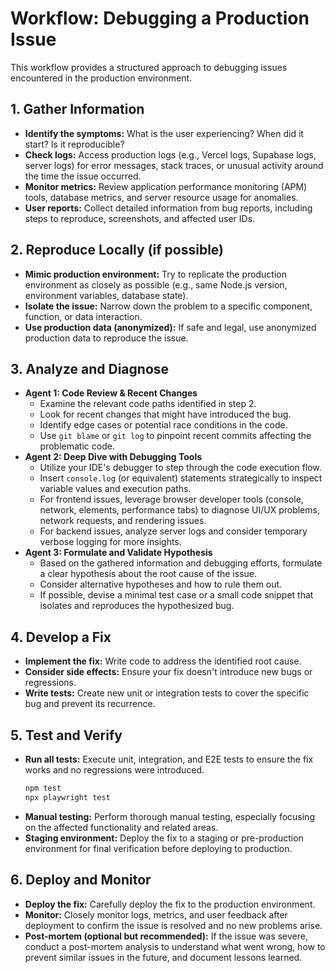 # Workflow: Debugging a Production Issue

This workflow provides a structured approach to debugging issues encountered in the production environment.

## 1. Gather Information

*   **Identify the symptoms:** What is the user experiencing? When did it start? Is it reproducible?
*   **Check logs:** Access production logs (e.g., Vercel logs, Supabase logs, server logs) for error messages, stack traces, or unusual activity around the time the issue occurred.
*   **Monitor metrics:** Review application performance monitoring (APM) tools, database metrics, and server resource usage for anomalies.
*   **User reports:** Collect detailed information from bug reports, including steps to reproduce, screenshots, and affected user IDs.

## 2. Reproduce Locally (if possible)

*   **Mimic production environment:** Try to replicate the production environment as closely as possible (e.g., same Node.js version, environment variables, database state).
*   **Isolate the issue:** Narrow down the problem to a specific component, function, or data interaction.
*   **Use production data (anonymized):** If safe and legal, use anonymized production data to reproduce the issue.

## 3. Analyze and Diagnose

*   **Agent 1: Code Review & Recent Changes**
    *   Examine the relevant code paths identified in step 2.
    *   Look for recent changes that might have introduced the bug.
    *   Identify edge cases or potential race conditions in the code.
    *   Use `git blame` or `git log` to pinpoint recent commits affecting the problematic code.
*   **Agent 2: Deep Dive with Debugging Tools**
    *   Utilize your IDE's debugger to step through the code execution flow.
    *   Insert `console.log` (or equivalent) statements strategically to inspect variable values and execution paths.
    *   For frontend issues, leverage browser developer tools (console, network, elements, performance tabs) to diagnose UI/UX problems, network requests, and rendering issues.
    *   For backend issues, analyze server logs and consider temporary verbose logging for more insights.
*   **Agent 3: Formulate and Validate Hypothesis**
    *   Based on the gathered information and debugging efforts, formulate a clear hypothesis about the root cause of the issue.
    *   Consider alternative hypotheses and how to rule them out.
    *   If possible, devise a minimal test case or a small code snippet that isolates and reproduces the hypothesized bug.

## 4. Develop a Fix

*   **Implement the fix:** Write code to address the identified root cause.
*   **Consider side effects:** Ensure your fix doesn't introduce new bugs or regressions.
*   **Write tests:** Create new unit or integration tests to cover the specific bug and prevent its recurrence.

## 5. Test and Verify

*   **Run all tests:** Execute unit, integration, and E2E tests to ensure the fix works and no regressions were introduced.
    ```bash
    npm test
    npx playwright test
    ```
*   **Manual testing:** Perform thorough manual testing, especially focusing on the affected functionality and related areas.
*   **Staging environment:** Deploy the fix to a staging or pre-production environment for final verification before deploying to production.

## 6. Deploy and Monitor

*   **Deploy the fix:** Carefully deploy the fix to the production environment.
*   **Monitor:** Closely monitor logs, metrics, and user feedback after deployment to confirm the issue is resolved and no new problems arise.
*   **Post-mortem (optional but recommended):** If the issue was severe, conduct a post-mortem analysis to understand what went wrong, how to prevent similar issues in the future, and document lessons learned.
